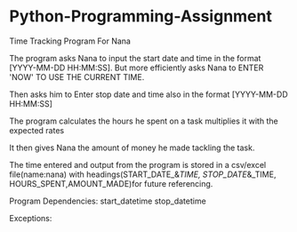 # Python-Programming-Assignment
Time Tracking Program For Nana

The program asks Nana to input the start date and time in the format [YYYY-MM-DD HH:MM:SS]. But more efficiently asks Nana to ENTER 'NOW' TO USE THE CURRENT TIME.

Then asks him to Enter stop date and time also in the format [YYYY-MM-DD HH:MM:SS]

The program calculates the hours he spent on a task multiplies it with the expected rates

It then gives Nana the amount of money he made tackling the task. 

The time entered and output from the program is stored in a csv/excel file(name:nana) with headings(START_DATE_&_TIME, STOP_DATE_&_TIME, HOURS_SPENT,AMOUNT_MADE)for future referencing.

Program Dependencies: start_datetime
                      stop_datetime
                     
Exceptions:
